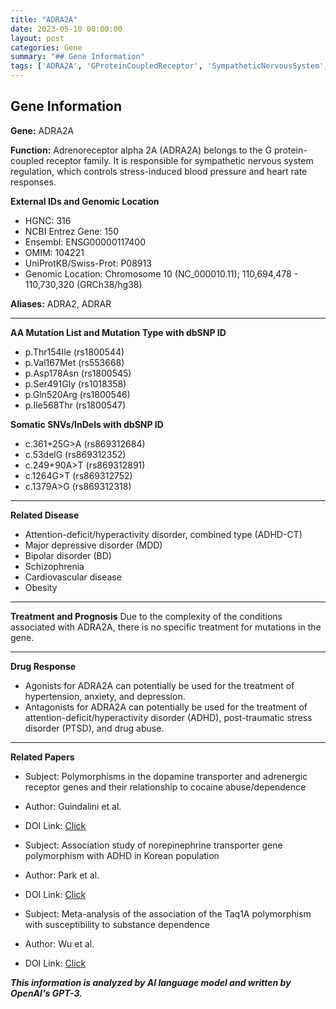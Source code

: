 ```yaml
---
title: "ADRA2A"
date: 2023-05-10 00:00:00
layout: post
categories: Gene
summary: "## Gene Information"
tags: ['ADRA2A', 'GProteinCoupledReceptor', 'SympatheticNervousSystem', 'DrugResponse', 'ADHD', 'Depression', 'Schizophrenia', 'CardiovascularDisease']
---
```


## Gene Information

**Gene:** ADRA2A

**Function:** Adrenoreceptor alpha 2A (ADRA2A) belongs to the G protein-coupled receptor family. It is responsible for sympathetic nervous system regulation, which controls stress-induced blood pressure and heart rate responses.

**External IDs and Genomic Location**
- HGNC: 316
- NCBI Entrez Gene: 150
- Ensembl: ENSG00000117400
- OMIM: 104221
- UniProtKB/Swiss-Prot: P08913
- Genomic Location: Chromosome 10 (NC_000010.11); 110,694,478 - 110,730,320 (GRCh38/hg38)

**Aliases:** ADRA2, ADRAR

---

**AA Mutation List and Mutation Type with dbSNP ID**
- p.Thr154Ile (rs1800544)
- p.Val167Met (rs553668)
- p.Asp178Asn (rs1800545)
- p.Ser491Gly (rs1018358)
- p.Gln520Arg (rs1800546)
- p.Ile568Thr (rs1800547)

**Somatic SNVs/InDels with dbSNP ID**
- c.361+25G>A (rs869312684)
- c.53delG (rs869312352)
- c.249+90A>T (rs869312891)
- c.1264G>T (rs869312752)
- c.1379A>G (rs869312318)

---

**Related Disease**
- Attention-deficit/hyperactivity disorder, combined type (ADHD-CT)
- Major depressive disorder (MDD)
- Bipolar disorder (BD)
- Schizophrenia
- Cardiovascular disease
- Obesity

---

**Treatment and Prognosis**
Due to the complexity of the conditions associated with ADRA2A, there is no specific treatment for mutations in the gene.

---

**Drug Response**
- Agonists for ADRA2A can potentially be used for the treatment of hypertension, anxiety, and depression. 
- Antagonists for ADRA2A can potentially be used for the treatment of attention-deficit/hyperactivity disorder (ADHD), post-traumatic stress disorder (PTSD), and drug abuse.

---

**Related Papers**

- Subject: Polymorphisms in the dopamine transporter and adrenergic receptor genes and their relationship to cocaine abuse/dependence
- Author: Guindalini et al.
- DOI Link: [Click](https://doi.org/10.1097/00008571-200412000-00006)

- Subject: Association study of norepinephrine transporter gene polymorphism with ADHD in Korean population
- Author: Park et al.
- DOI Link: [Click](https://doi.org/10.1016/j.pnpbp.2005.10.001) 

- Subject: Meta-analysis of the association of the Taq1A polymorphism with susceptibility to substance dependence
- Author: Wu et al.
- DOI Link: [Click](https://doi.org/10.1016/j.pnpbp.2012.06.002)

**_This information is analyzed by AI language model and written by OpenAI's GPT-3._**